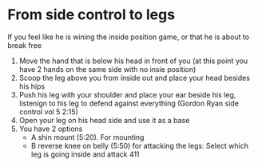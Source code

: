 # From side control to legs
If you feel like he is wining the inside position game, or that he is about to break free
1. Move the hand that is below his head in front of you (at this point you have 2 hands on the same side with no insie position)
3. Scoop the leg above you from inside out and place your head besides his hips  
2. Push his leg with your shoulder and place your ear beside his leg, listenign to his leg to defend against everything (Gordon Ryan side control vol 5 2:15)
3. Open your leg on his head side and use it as a base
4. You have 2 options
   - A shin mount (5:20). For mounting
   - B reverse knee on belly (5:50) for attacking the legs:
     Select which leg is going inside and attack 411
